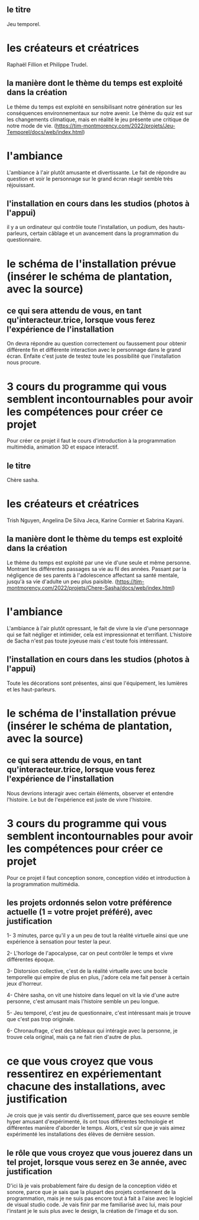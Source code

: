## le titre
Jeu temporel.

# les créateurs et créatrices
Raphaël Fillion et Philippe Trudel.

## la manière dont le thème du temps est exploité dans la création
Le thème du temps est exploité en sensibilisant notre génération sur les conséquences environnementaux sur notre avenir. Le thème du quiz est sur les changements climatique, mais en réalité le jeu présente une critique de notre mode de vie.
(https://tim-montmorency.com/2022/projets/Jeu-Temporel/docs/web/index.html)

# l'ambiance
L'ambiance à l'air plutôt amusante et divertissante. Le fait de répondre au question et voir le personnage sur le grand écran réagir semble très réjouissant.

## l'installation en cours dans les studios (photos à l'appui)
il y a un ordinateur qui contrôle toute l'installation, un podium, des hauts-parleurs, certain câblage et un avancement dans la programmation du questionnaire.

# le schéma de l'installation prévue (insérer le schéma de plantation, avec la source)


## ce qui sera attendu de vous, en tant qu'interacteur.trice, lorsque vous ferez l'expérience de l'installation
On devra répondre au question correctement ou faussement pour obtenir différente fin et différente interaction avec le personnage dans le grand écran. Enfaite c'est juste de testez toute les possibilité que l'installation nous procure.

# 3 cours du programme qui vous semblent incontournables pour avoir les compétences pour créer ce projet
Pour créer ce projet il faut le cours d'introduction à la programmation multimédia, animation 3D et espace interactif. 



## le titre
Chère sasha.

# les créateurs et créatrices
Trish Nguyen, Angelina De Silva Jeca, Karine Cormier et Sabrina Kayani.

## la manière dont le thème du temps est exploité dans la création
Le thème du temps est exploité par une vie d'une seule et même personne. Montrant les différentes passages sa vie au fil des années. Passant par la négligence de ses parents à l'adolescence affectant sa santé mentale, jusqu'à sa vie d'adulte un peu plus paisible.
(https://tim-montmorency.com/2022/projets/Chere-Sasha/docs/web/index.html)

# l'ambiance
L'ambiance à l'air plutôt opressant, le fait de vivre la vie d'une personnage qui se fait négliger et intimider, cela est impressionnat et terrifiant. L'histoire de Sacha n'est pas toute joyeuse mais c'est toute fois intéressant.

## l'installation en cours dans les studios (photos à l'appui)
Toute les décorations sont présentes, ainsi que l'équipement, les lumières et les haut-parleurs. 

# le schéma de l'installation prévue (insérer le schéma de plantation, avec la source)


## ce qui sera attendu de vous, en tant qu'interacteur.trice, lorsque vous ferez l'expérience de l'installation
Nous devrions interagir avec certain éléments, observer et entendre l'histoire. Le but de l'expérience est juste de vivre l'histoire.

# 3 cours du programme qui vous semblent incontournables pour avoir les compétences pour créer ce projet
Pour ce projet il faut conception sonore, conception vidéo et introduction à la programmation multimédia.



## les projets ordonnés selon votre préférence actuelle (1 = votre projet préféré), avec justification
1- 3 minutes, parce qu'il y a un peu de tout la réalité virtuelle ainsi que une expérience à sensation pour tester la peur.

2- L'horloge de l'apocalypse, car on peut contrôler le temps et vivre différentes époque.

3- Distorsion collective, c'est de la réalité virtuelle avec une bocle temporelle qui empire de plus en plus, j'adore cela me fait penser à certain jeux d'horreur.

4- Chère sasha, on vit une histoire dans lequel on vit la vie d'une autre personne, c'est amusant mais l'histoire semble un peu longue.

5- Jeu temporel, c'est jeu de questionnaire, c'est intéressant mais je trouve que c'est pas trop originale.

6- Chronaufrage, c'est des tableaux qui intéragie avec la personne, je trouve cela original, mais ça ne fait rien d'autre de plus.

# ce que vous croyez que vous ressentirez en expériementant chacune des installations, avec justification
Je crois que je vais sentir du divertissement, parce que ses eouvre semble hyper amusant d'expérimenté, ils ont tous différentes technologie et  différentes manière d'aborder le temps. Alors, c'est sûr que je vais aimez expérimenté les installations des élèves de dernière session.

## le rôle que vous croyez que vous jouerez dans un tel projet, lorsque vous serez en 3e année, avec justification
D'ici là je vais probablement faire du design de la conception vidéo et sonore, parce que je sais que la plupart des projets contiennent de la programmation, mais je ne suis pas encore tout à fait à l'aise avec le logiciel de visual studio code. Je vais finir par me familiarisé avec lui, mais pour l'instant je le suis plus avec le design, la création de l'image et du son.


